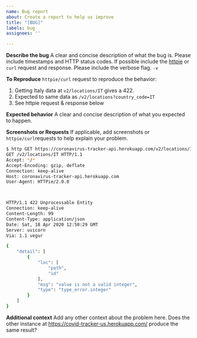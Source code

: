 ```yaml
---
name: Bug report
about: Create a report to help us improve
title: "[BUG]"
labels: bug
assignees: ''

---
```


**Describe the bug**
A clear and concise description of what the bug is. Please include timestamps and HTTP status codes.
If possible include the [httpie](https://httpie.org/) or `curl` request and response.
Please include the verbose flag. `-v` 

**To Reproduce**
`httpie/curl` request to reproduce the behavior:
1. Getting Italy data at `v2/locations/IT` gives a 422.
2. Expected to same data as `/v2/locations?country_code=IT`
2. See httpie request & response below

**Expected behavior**
A clear and concise description of what you expected to happen.

**Screenshots or Requests**
If applicable, add screenshots or `httpie/curl`requests to help explain your problem.
```sh
$ http GET https://coronavirus-tracker-api.herokuapp.com/v2/locations/IT -v                                                                                                                                                            
GET /v2/locations/IT HTTP/1.1
Accept: */*
Accept-Encoding: gzip, deflate
Connection: keep-alive
Host: coronavirus-tracker-api.herokuapp.com
User-Agent: HTTPie/2.0.0



HTTP/1.1 422 Unprocessable Entity
Connection: keep-alive
Content-Length: 99
Content-Type: application/json
Date: Sat, 18 Apr 2020 12:50:29 GMT
Server: uvicorn
Via: 1.1 vegur

{
    "detail": [
        {
            "loc": [
                "path",
                "id"
            ],
            "msg": "value is not a valid integer",
            "type": "type_error.integer"
        }
    ]
}
```


**Additional context**
Add any other context about the problem here.
Does the other instance at https://covid-tracker-us.herokuapp.com/ produce the same result?
